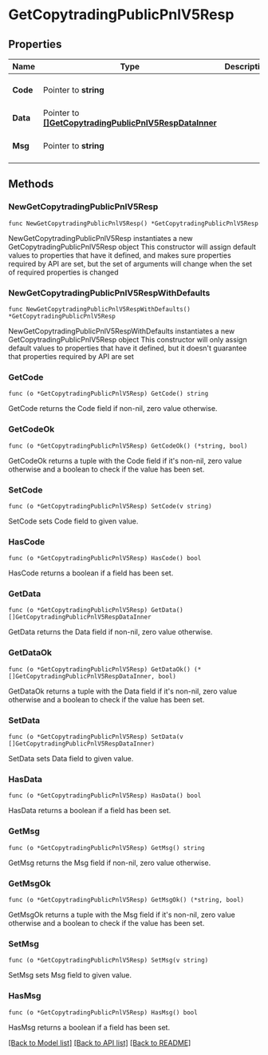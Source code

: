 # GetCopytradingPublicPnlV5Resp

## Properties

Name | Type | Description | Notes
------------ | ------------- | ------------- | -------------
**Code** | Pointer to **string** |  | [optional] [default to ""]
**Data** | Pointer to [**[]GetCopytradingPublicPnlV5RespDataInner**](GetCopytradingPublicPnlV5RespDataInner.md) |  | [optional] 
**Msg** | Pointer to **string** |  | [optional] [default to ""]

## Methods

### NewGetCopytradingPublicPnlV5Resp

`func NewGetCopytradingPublicPnlV5Resp() *GetCopytradingPublicPnlV5Resp`

NewGetCopytradingPublicPnlV5Resp instantiates a new GetCopytradingPublicPnlV5Resp object
This constructor will assign default values to properties that have it defined,
and makes sure properties required by API are set, but the set of arguments
will change when the set of required properties is changed

### NewGetCopytradingPublicPnlV5RespWithDefaults

`func NewGetCopytradingPublicPnlV5RespWithDefaults() *GetCopytradingPublicPnlV5Resp`

NewGetCopytradingPublicPnlV5RespWithDefaults instantiates a new GetCopytradingPublicPnlV5Resp object
This constructor will only assign default values to properties that have it defined,
but it doesn't guarantee that properties required by API are set

### GetCode

`func (o *GetCopytradingPublicPnlV5Resp) GetCode() string`

GetCode returns the Code field if non-nil, zero value otherwise.

### GetCodeOk

`func (o *GetCopytradingPublicPnlV5Resp) GetCodeOk() (*string, bool)`

GetCodeOk returns a tuple with the Code field if it's non-nil, zero value otherwise
and a boolean to check if the value has been set.

### SetCode

`func (o *GetCopytradingPublicPnlV5Resp) SetCode(v string)`

SetCode sets Code field to given value.

### HasCode

`func (o *GetCopytradingPublicPnlV5Resp) HasCode() bool`

HasCode returns a boolean if a field has been set.

### GetData

`func (o *GetCopytradingPublicPnlV5Resp) GetData() []GetCopytradingPublicPnlV5RespDataInner`

GetData returns the Data field if non-nil, zero value otherwise.

### GetDataOk

`func (o *GetCopytradingPublicPnlV5Resp) GetDataOk() (*[]GetCopytradingPublicPnlV5RespDataInner, bool)`

GetDataOk returns a tuple with the Data field if it's non-nil, zero value otherwise
and a boolean to check if the value has been set.

### SetData

`func (o *GetCopytradingPublicPnlV5Resp) SetData(v []GetCopytradingPublicPnlV5RespDataInner)`

SetData sets Data field to given value.

### HasData

`func (o *GetCopytradingPublicPnlV5Resp) HasData() bool`

HasData returns a boolean if a field has been set.

### GetMsg

`func (o *GetCopytradingPublicPnlV5Resp) GetMsg() string`

GetMsg returns the Msg field if non-nil, zero value otherwise.

### GetMsgOk

`func (o *GetCopytradingPublicPnlV5Resp) GetMsgOk() (*string, bool)`

GetMsgOk returns a tuple with the Msg field if it's non-nil, zero value otherwise
and a boolean to check if the value has been set.

### SetMsg

`func (o *GetCopytradingPublicPnlV5Resp) SetMsg(v string)`

SetMsg sets Msg field to given value.

### HasMsg

`func (o *GetCopytradingPublicPnlV5Resp) HasMsg() bool`

HasMsg returns a boolean if a field has been set.


[[Back to Model list]](../README.md#documentation-for-models) [[Back to API list]](../README.md#documentation-for-api-endpoints) [[Back to README]](../README.md)


